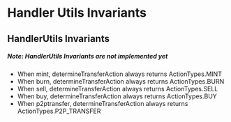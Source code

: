 # Handler Utils Invariants

## HandlerUtils Invariants
##### Note: HandlerUtils Invariants are not implemented yet
- When mint, determineTransferAction always returns ActionTypes.MINT 
- When burn, determineTransferAction always returns ActionTypes.BURN 
- When sell, determineTransferAction always returns ActionTypes.SELL 
- When buy, determineTransferAction always returns ActionTypes.BUY 
- When p2ptransfer, determineTransferAction always returns ActionTypes.P2P_TRANSFER 

